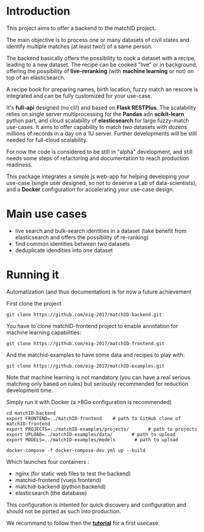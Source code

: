 # Introduction

This project aims to offer a backend to the matchID project.

The main objective is to process one or many datasets of civil states and identify multiple matches (at least two!) of a same person.

The backend basically offers the possibility to cook a dataset with a recipe, leading to a new dataset.
The recipe can be cooked "live" or in background, offering the possibility of **live-reranking** (with **machine learning** or not) on top of an elasticsearch.

A recipe book for preparing names, birth location, fuzzy match an rescore is integrated and can be fully customized for your use-case.

It's **full-api** designed (no cli!) and based on **Flask RESTPlus**.
The scalability relies on single server multiprocessing for the **Pandas** adn **scikit-learn** python part,
and cloud scalability of **elasticsearch** for large fuzzy-match use-cases.
It aims to offer capability to match two datasets with dozens millions of records in a day on a 1U server. Further developments will be still needed for full-cloud scalability.

For now the code is considered to be still in "alpha" development, and still needs some steps of refactoring and documentation to reach production readiness.

This package integrates a simple js web-app for helping developing your use-case (single user designed, so not to deserve a Lab of data-scientists),
and a **Docker** configuration for accelerating your use-case design.


# Main use cases

- live search and bulk-search identities in a dataset (take benefit from elasticsearch and offers the possibility of re-ranking)
- find common identities between two datasets
- deduplicate idendities into one dataset

# Running it
Automatization (and thus documentation) is for now a future achievement

First clone the project
```
git clone https://github.com/eig-2017/matchID-backend.git
```

You have to clone matchID-frontend project to enable annotation for machine learning capabilities:
```
git clone https://github.com/eig-2017/matchID-frontend.git
```

And the matchid-examples to have some data and recipes to play with:
```
git clone https://github.com/eig-2017/matchID-examples.git
```

Note that machine learning is not mandatory (you can have a real serious matching only based on rules) but seriously recommended for reduction development time.

Simply run it with Docker (a >8Go configuration is recommended)
```
cd matchID-backend
export FRONTEND=../matchID-frontend    # path to GitHub clone of matchID-frontend
export PROJECTS=../matchID-examples/projects/       # path to projects
export UPLOAD=../matchID-examples/data/       # path to upload
export MODELS=../matchID-examples/models       # path to upload

docker-compose -f docker-compose-dev.yml up --build
```

Which launches four containers :
- nginx (for static web files to test the backend)
- matchid-frontend (vuejs frontend)
- matchid-backend (python backend)
- elasticsearch (the database)

This configuration is intented for quick discovery and configuration and should not be ported as such into production.


We recommand to follow then the [**tutorial**](docs/tutorial.md) for a first usecase.
